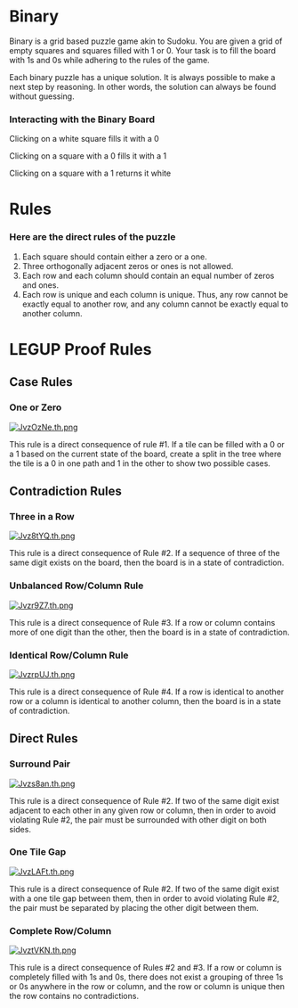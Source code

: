 # Binary
Binary is a grid based puzzle game akin to Sudoku. You are given a grid of empty squares and squares filled with 1 or 0. Your task is to fill the board with 1s and 0s while adhering to the rules of the game.

Each binary puzzle has a unique solution. It is always possible to make a next step by reasoning. In other words, the solution can always be found without guessing.

### Interacting with the Binary Board
Clicking on a white square fills it with a 0

Clicking on a square with a 0 fills it with a 1

Clicking on a square with a 1 returns it white

# Rules
### Here are  the direct rules of the puzzle
1) Each square should contain either a zero or a one.
2) Three orthogonally adjacent zeros or ones is not allowed.
3) Each row and each column should contain an equal number of zeros and ones.
4) Each row is unique and each column is unique. Thus, any row cannot be exactly equal to another row, and any column cannot be exactly equal to another column.

# LEGUP Proof Rules

## Case Rules

### One or Zero

[![JvzOzNe.th.png](https://iili.io/JvzOzNe.th.png)](https://freeimage.host/i/JvzOzNe)

This rule is a direct consequence of rule #1. If a tile can be filled with a 0 or a 1 based on the current state of the board, create a split in the tree where the tile is a 0 in one path and 1 in the other to show two possible cases.

## Contradiction Rules

### Three in a Row

[![Jvz8tYQ.th.png](https://iili.io/Jvz8tYQ.th.png)](https://freeimage.host/i/Jvz8tYQ)

This rule is a direct consequence of Rule #2. If a sequence of three of the same digit exists on the board, then the board is in a state of contradiction.

### Unbalanced Row/Column Rule

[![Jvzr9Z7.th.png](https://iili.io/Jvzr9Z7.th.png)](https://freeimage.host/i/Jvzr9Z7)

This rule is a direct consequence of Rule #3. If a row or column contains more of one digit than the other, then the board is in a state of contradiction.

### Identical Row/Column Rule

[![JvzrpUJ.th.png](https://iili.io/JvzrpUJ.th.png)](https://freeimage.host/i/JvzrpUJ)

This rule is a direct consequence of Rule #4. If a row is identical to another row or a column is identical to another column, then the board is in a state of contradiction.

## Direct Rules

### Surround Pair

[![Jvzs8an.th.png](https://iili.io/Jvzs8an.th.png)](https://freeimage.host/i/Jvzs8an)

This rule is a direct consequence of Rule #2. If two of the same digit exist adjacent to each other in any given row or column, then in order to avoid violating Rule #2, the pair must be surrounded with other digit on both sides.

### One Tile Gap 

[![JvzLAFt.th.png](https://iili.io/JvzLAFt.th.png)](https://freeimage.host/i/JvzLAFt)

This rule is a direct consequence of Rule #2. If two of the same digit exist with a one tile gap between them, then in order to avoid violating Rule #2, the pair must be separated by placing the other digit between them.

### Complete Row/Column 

[![JvztVKN.th.png](https://iili.io/JvztVKN.th.png)](https://freeimage.host/i/JvztVKN)

This rule is a direct consequence of Rules #2 and #3. If a row or column is completely filled with 1s and 0s, there does not exist a grouping of three 1s or 0s anywhere in the row or column, and the row or column is unique then the row contains no contradictions.
